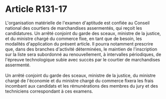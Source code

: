 # Article R131-17

L'organisation matérielle de l'examen d'aptitude est confiée au Conseil national des courtiers de marchandises assermentés, qui reçoit les candidatures. Un arrêté conjoint du garde des sceaux, ministre de la justice, et du ministre chargé du commerce fixe, en tant que de besoin, les modalités d'application du présent article. Il pourra notamment prescrire que, dans des branches d'activité déterminées, le maintien de l'inscription sur la liste sera subordonné au renouvellement, à intervalles périodiques, de l'épreuve technologique subie avec succès par le courtier de marchandises assermenté. <br/><br/> Un arrêté conjoint du garde des sceaux, ministre de la justice, du ministre chargé de l'économie et du ministre chargé du commerce fixera les frais incombant aux candidats et les rémunérations des membres du jury et des techniciens correspondant à ces examens.